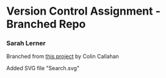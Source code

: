 # Version Control Assignment - Branched Repo

### Sarah Lerner

Branched from [this project](https://github.com/colincallahan/SVG-1) by Colin Callahan

Added SVG file "Search.svg"